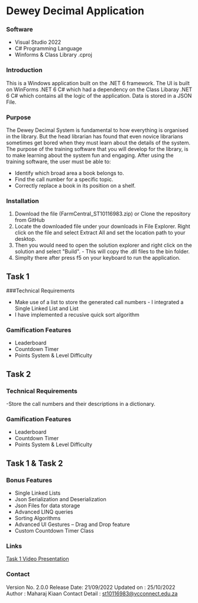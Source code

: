 # Dewey Decimal Application 

### Software
-  Visual Studio 2022
-  C# Programming Language
-  Winforms & Class Library .cproj

### Introduction

This is a Windows application built on the .NET 6 framework. 
The UI is built on WinForms .NET 6 C# which had a dependency on the Class Libaray .NET 6 C# which contains all the logic of the application.
Data is stored in a JSON File.

### Purpose

The Dewey Decimal System is fundamental to how everything is organised in the library. 
But the head librarian has found that even novice librarians sometimes get bored when they must learn about the details of the system. 
The purpose of the training software that you will develop for the library, is to make learning about the system fun and engaging.
After using the training software, the user must be able to:

-  Identify which broad area a book belongs to.
-  Find the call number for a specific topic.
-  Correctly replace a book in its position on a shelf.

### Installation

1. Download the file (FarmCentral_ST10116983.zip) or Clone the repository from GitHub
2. Locate the downloaded file under your downloads in File Explorer. Right click on the file and select Extract All and set the location path to your desktop.
3.  Then you would need to open the solution explorer and right click on the solution and select "Build". - This will copy the .dll files to the bin folder.
4. Simplty there after press f5 on your keyboard to run the application.

## Task 1

###Technical Requirements
-  Make use of a list to store the generated call numbers - I integrated a Single Linked List and List
-  I have implemented a recusive quick sort algorithm 

### Gamification Features
-  Leaderboard
-  Countdown Timer
-  Points System & Level Difficulty

## Task 2

### Technical Requirements
-Store the call numbers and their descriptions in a dictionary.

### Gamification Features
-  Leaderboard
-  Countdown Timer
-  Points System & Level Difficulty

## Task 1 & Task 2

### Bonus Features
-  Single Linked Lists
-  Json Serialization and Deserialization
-  Json Files for data storage
-  Advanced LINQ queries
-  Sorting Algorithms
-  Advanced UI Gestures – Drag and Drop feature
-  Custom Countdown Timer Class

### Links
[Task 1 Video Presentation](https://youtu.be/VcTeVgUjbuY)

### Contact
Version No. 2.0.0
Release Date: 21/09/2022
Updated on : 25/10/2022
Author : Maharaj Kiaan
Contact Detail : st10116983@vcconnect.edu.za
